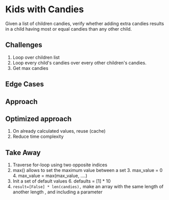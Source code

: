 # Kids with Candies

Given a list of children candies, verify whether adding
extra candies results in a child having most or equal candies
than any other child.

## Challenges

1. Loop over children list
2. Loop every child's candies over every other children's candies.
3. Get max candies

## Edge Cases


## Approach


## Optimized approach

1. On already calculated values, reuse (cache)
2. Reduce time complexity

## Take Away

1. Traverse for-loop using two opposite indices
2. max() allows to set the maximum value between a set
   3. max_value = 0
   4. max_value = max(max_value, ....)
5. Init a set of default values
   6. defaults = [1] * 10 
7. `result=[False] * len(candies),` make an array with the same length of another length , and including a parameter